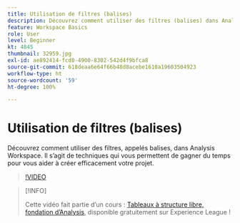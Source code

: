 ```yaml
---
title: Utilisation de filtres (balises)
description: Découvrez comment utiliser des filtres (balises) dans Analysis Workspace
feature: Workspace Basics
role: User
level: Beginner
kt: 4845
thumbnail: 32959.jpg
exl-id: ae892414-fcd0-4900-8302-542d4f9bfca8
source-git-commit: 618deaa6e64f66b48d8acebe1610a19603504923
workflow-type: ht
source-wordcount: '59'
ht-degree: 100%

---
```


# Utilisation de filtres (balises)

Découvrez comment utiliser des filtres, appelés balises, dans Analysis Workspace. Il s’agit de techniques qui vous permettent de gagner du temps pour vous aider à créer efficacement votre projet.

>[!VIDEO](https://video.tv.adobe.com/v/32959/?quality=12&learn=on)

>[!INFO]
>
> Cette vidéo fait partie d’un cours : [Tableaux à structure libre, fondation d’Analysis](https://experienceleague.adobe.com/?recommended=Analytics-U-1-2020.3&amp;lang=fr), disponible gratuitement sur Experience League !
